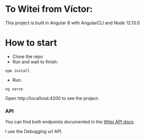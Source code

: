 # To Witei from Víctor:
This project is built in Angular 8 with AngularCLI and Node 12.13.0

# How to start

* Clone the repo
* Run and wait to finish:
```
npm install
```
* Run:
```
ng serve
```

Open http://localhost:4200 to see the project.

### API

You can find both endpoints documented in the [Witei API docs](https://witei.docs.apiary.io/).

I use the Debugging url API.